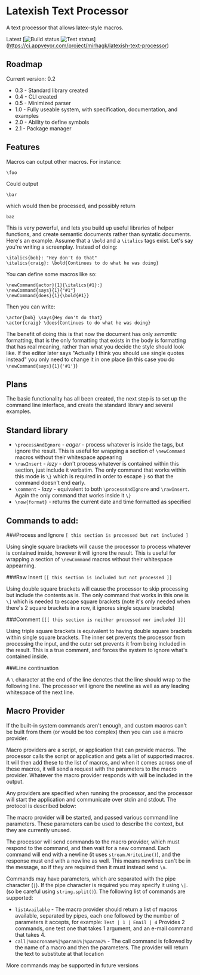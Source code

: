 Latexish Text Processor
=====

A text processor that allows latex-style macros.

Latest
[![Build status](https://ci.appveyor.com/api/projects/status/o402f8wxg31qraos?svg=true)
![Test status](http://teststatusbadge.azurewebsites.net/api/status/mirhagk/latexish-text-processor)]
(https://ci.appveyor.com/project/mirhagk/latexish-text-processor)

Roadmap
---

Current version: 0.2

+ 0.3 - Standard library created
+ 0.4 - CLI created
+ 0.5 - Minimized parser
+ 1.0 - Fully useable system, with specification, documentation, and examples
+ 2.0 - Ability to define symbols
+ 2.1 - Package manager

Features
---

Macros can output other macros. For instance:

	\foo

Could output

	\bar

which would then be processed, and possibly return

	baz

This is very powerful, and lets you build up useful libraries of helper functions, and create semantic documents rather than syntatic documents. Here's an example. Assume that a `\bold` and a `\italics` tags exist. Let's say you're writing a screenplay. Instead of doing:

	\italics{bob}: "Hey don't do that"
	\italics{craig}: \bold{Continues to do what he was doing}

You can define some macros like so:

	\newCommand{actor}{1}{\italics{#1}:}
	\newCommand{says}{1}{"#1"}
	\newCommand{does}{1}{\bold{#1}}

Then you can write:

	\actor{bob} \says{Hey don't do that}
	\actor{craig} \does{Continues to do what he was doing}

The benefit of doing this is that now the document has only *semantic* formatting, that is the only formatting that exists in the body is formatting that has real meaning, rather than what you decide the style should look like. If the editor later says "Actually I think you should use single quotes instead" you only need to change it in one place (in this case you do `\newCommand{says}{1}{'#1'}`) 
	

Plans
----

The basic functionality has all been created, the next step is to set up the command line interface, and create the standard library and several examples.



Standard library
---

+ `\processAndIgnore` - *eager* - process whatever is inside the tags, but ignore the result. This is useful for wrapping a section of `\newCommand` macros without their whitespace appearing
+ `\rawInsert` - *lazy* - don't process whatever is contained within this section, just include it verbatim. The only command that works within this mode is `\}` which is required in order to escape `}` so that the command doesn't end early.
+ `\comment` - *lazy* - equivalent to both `\processAndIgnore` and `\rawInsert`. Again the only command that works inside it `\}`
+ `\now{format}` - returns the current date and time formatted as specified

Commands to add:
---

###Process and Ignore
`[ this section is processed but not included ]`

Using single square brackets will cause the processor to process whatever is contained inside, however it will ignore the result. This is useful for wrapping a section of `\newCommand` macros without their whitespace appearning.

###Raw Insert
`[[ this section is included but not processed ]]`

Using double square brackets will cause the processor to skip processing but include the contents as is. The only command that works in this one is `\]` which is needed to escape square brackets (note it's only needed when there's 2 square brackets in a row, it ignores single square brackets)


###Comment
`[[[ this section is neither processed nor included ]]]`

Using triple square brackets is equivalent to having double square brackets within single square brackets. The inner set prevents the processor from processing the input, and the outer set prevents it from being included in the result. This is a true comment, and forces the system to ignore what's contained inside. 


###Line continuation

A `\` character at the end of the line denotes that the line should wrap to the following line. The processor will ignore the newline as well as any leading whitespace of the next line.

Macro Provider
---

If the built-in system commands aren't enough, and custom macros can't be built from them (or would be too complex) then you can use a macro provider.

Macro providers are a script, or application that can provide macros. The processor calls the script or application and gets a list of supported macros. It will then add these to the list of macros, and when it comes across one of these macros, it will send a request with the parameters to the macro provider. Whatever the macro provider responds with will be included in the output.

Any providers are specified when running the processor, and the processor will start the application and communicate over stdin and stdout. The protocol is described below:

The macro provider will be started, and passed various command line parameters. These parameters can be used to describe the context, but they are currently unused.

The processor will send commands to the macro provider, which must respond to the command, and then wait for a new command. Each command will end with a newline (it uses `stream.WriteLine()`), and the response must end with a newline as well. This means newlines can't be in the message, so if they are required then it must instead send `\n`.

Commands may have parameters, which are separated with the pipe character (`|`). If the pipe character is required you may specify it using `\|`. (so be careful using `string.split()`). The following list of commands are supported:

+ `listAvailable` - The macro provider should return a list of macros available, separated by pipes, each one followed by the number of parameters it accepts, for example:
	`Test | 1 | Email | 4`
Provides 2 commands, one test one that takes 1 argument, and an e-mail command that takes 4.
+ `call|%macroname%|%param1%|%param2%` - The call command is followed by the name of a macro and then the parameters. The provider will return the text to substitute at that location  

More commands may be supported in future versions

